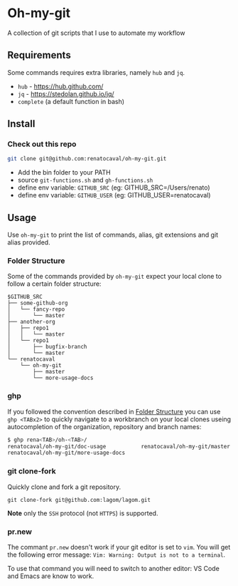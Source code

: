 # Oh-my-git

A collection of git scripts that I use to automate my workflow

## Requirements

Some commands requires extra libraries, namely `hub` and `jq`. 

* `hub`  - https://hub.github.com/
* `jq` - https://stedolan.github.io/jq/
* `complete` (a default function in bash)

## Install

### Check out this repo

```bash
git clone git@github.com:renatocaval/oh-my-git.git
```

* Add the bin folder to your PATH
* source `git-functions.sh` and `gh-functions.sh`
* define env variable: `GITHUB_SRC` (eg: GITHUB_SRC=/Users/renato)
* define env variable: `GITHUB_USER` (eg: GITHUB_USER=renatocaval)

## Usage

Use `oh-my-git` to print the list of commands, alias, git extensions and git alias provided.

### Folder Structure

Some of the commands provided by `oh-my-git` expect your local clone to follow a certain folder structure:

```
$GITHUB_SRC
├── some-github-org
│   └── fancy-repo
│       └── master
├── another-org
│   ├── repo1
│   │   └── master
│   └── repo1
│       ├── bugfix-branch
│       └── master
└── renatocaval
    └── oh-my-git
        ├── master
        └── more-usage-docs

```


### ghp

If you followed the convention described in [Folder Structure](#Folder-Structure) you can use `ghp <TABx2>` to quickly navigate to a workbranch on your local clones useing autocompletion of the organization, repository and branch names:

```bash
$ ghp rena<TAB>/oh-<TAB>/ 
renatocaval/oh-my-git/doc-usage           renatocaval/oh-my-git/master
renatocaval/oh-my-git/more-usage-docs
```

### git clone-fork

Quickly clone and fork a git repository. 

```
git clone-fork git@github.com:lagom/lagom.git
```

**Note** only the `SSH` protocol (not `HTTPS`) is supported.

### pr.new

The commant `pr.new` doesn't work if your git editor is set to `vim`. 
You will get the following error message: `Vim: Warning: Output is not to a terminal`. 

To use that command you will need to switch to another editor: VS Code and Emacs are know to work.